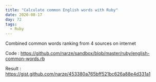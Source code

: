 ```yaml
---
title: "Calculate common English words with Ruby"
date: 2020-08-17
day: 72
tags:
  - Ruby
---
```


Combined common words ranking from 4 sources on internet

Code : https://github.com/narze/sandbox/blob/master/ruby/english-common-words.rb

Result : https://gist.github.com/narze/453380a765bff521bc626a88e4d331a1
